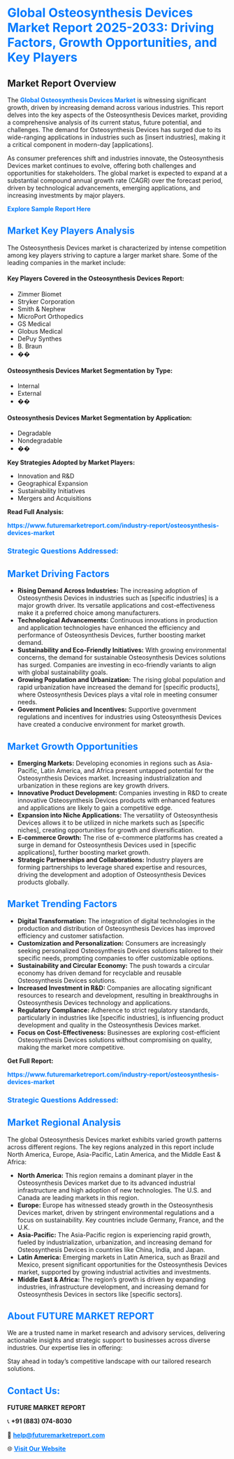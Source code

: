 <h1 style="color: #007BFF;">Global Osteosynthesis Devices Market Report 2025-2033: Driving Factors, Growth Opportunities, and Key Players</h1>

<section id="overview">
<h2>Market Report Overview</h2>
<p>The <a href="https://www.futuremarketreport.com/industry-report/osteosynthesis-devices-market" style="color: #007BFF; text-decoration: none;"><strong>Global Osteosynthesis Devices Market</strong></a> is witnessing significant growth, driven by increasing demand across various industries. This report delves into the key aspects of the Osteosynthesis Devices market, providing a comprehensive analysis of its current status, future potential, and challenges. The demand for Osteosynthesis Devices has surged due to its wide-ranging applications in industries such as [insert industries], making it a critical component in modern-day [applications].</p>
<p>As consumer preferences shift and industries innovate, the Osteosynthesis Devices market continues to evolve, offering both challenges and opportunities for stakeholders. The global market is expected to expand at a substantial compound annual growth rate (CAGR) over the forecast period, driven by technological advancements, emerging applications, and increasing investments by major players.</p>
</section>

<section id="overview">
<p><a href="https://www.futuremarketreport.com/request-sample/reportId=118735" style="color: #007BFF; text-decoration: none;"><strong>Explore Sample Report Here</strong></a></p>
</section>

<section id="key-players">
<h2 style="color: #007BFF;">Market Key Players Analysis</h2>
<p>The Osteosynthesis Devices market is characterized by intense competition among key players striving to capture a larger market share. Some of the leading companies in the market include:</p>
<h4>Key Players Covered in the Osteosynthesis Devices Report:</h4>
<ul><li>Zimmer Biomet</li><li>Stryker Corporation</li><li>Smith &amp; Nephew</li><li>MicroPort Orthopedics</li><li>GS Medical</li><li>Globus Medical</li><li>DePuy Synthes</li><li>B. Braun</li><li>��</li></ul>
<h4>Osteosynthesis Devices Market Segmentation by Type:</h4>
<ul><li>Internal</li><li>External</li><li>��</li></ul>

<h4>Osteosynthesis Devices Market Segmentation by Application:</h4>
<ul><li>Degradable</li><li>Nondegradable</li><li>��</li></ul>
<p><strong>Key Strategies Adopted by Market Players:</strong></p>
<ul>
<li>Innovation and R&D</li>
<li>Geographical Expansion</li>
<li>Sustainability Initiatives</li>
<li>Mergers and Acquisitions</li>
</ul>
</section>

<section>
<p><strong>Read Full Analysis: </strong></p><a href="https://www.futuremarketreport.com/industry-report/osteosynthesis-devices-market" style="color: #007BFF; text-decoration: none;"><strong>https://www.futuremarketreport.com/industry-report/osteosynthesis-devices-market</strong></a>
<h3 style="color: #007BFF;">Strategic Questions Addressed:</h3>
</section>

<section id="driving-factors">
<h2 style="color: #007BFF;">Market Driving Factors</h2>
<ul>
<li><strong>Rising Demand Across Industries:</strong> The increasing adoption of Osteosynthesis Devices in industries such as [specific industries] is a major growth driver. Its versatile applications and cost-effectiveness make it a preferred choice among manufacturers.</li>
<li><strong>Technological Advancements:</strong> Continuous innovations in production and application technologies have enhanced the efficiency and performance of Osteosynthesis Devices, further boosting market demand.</li>
<li><strong>Sustainability and Eco-Friendly Initiatives:</strong> With growing environmental concerns, the demand for sustainable Osteosynthesis Devices solutions has surged. Companies are investing in eco-friendly variants to align with global sustainability goals.</li>
<li><strong>Growing Population and Urbanization:</strong> The rising global population and rapid urbanization have increased the demand for [specific products], where Osteosynthesis Devices plays a vital role in meeting consumer needs.</li>
<li><strong>Government Policies and Incentives:</strong> Supportive government regulations and incentives for industries using Osteosynthesis Devices have created a conducive environment for market growth.</li>
</ul>
</section>

<section id="growth-opportunities">
<h2 style="color: #007BFF;">Market Growth Opportunities</h2>
<ul>
<li><strong>Emerging Markets:</strong> Developing economies in regions such as Asia-Pacific, Latin America, and Africa present untapped potential for the Osteosynthesis Devices market. Increasing industrialization and urbanization in these regions are key growth drivers.</li>
<li><strong>Innovative Product Development:</strong> Companies investing in R&D to create innovative Osteosynthesis Devices products with enhanced features and applications are likely to gain a competitive edge.</li>
<li><strong>Expansion into Niche Applications:</strong> The versatility of Osteosynthesis Devices allows it to be utilized in niche markets such as [specific niches], creating opportunities for growth and diversification.</li>
<li><strong>E-commerce Growth:</strong> The rise of e-commerce platforms has created a surge in demand for Osteosynthesis Devices used in [specific applications], further boosting market growth.</li>
<li><strong>Strategic Partnerships and Collaborations:</strong> Industry players are forming partnerships to leverage shared expertise and resources, driving the development and adoption of Osteosynthesis Devices products globally.</li>
</ul>
</section>

<section id="trending-factors">
<h2 style="color: #007BFF;">Market Trending Factors</h2>
<ul>
<li><strong>Digital Transformation:</strong> The integration of digital technologies in the production and distribution of Osteosynthesis Devices has improved efficiency and customer satisfaction.</li>
<li><strong>Customization and Personalization:</strong> Consumers are increasingly seeking personalized Osteosynthesis Devices solutions tailored to their specific needs, prompting companies to offer customizable options.</li>
<li><strong>Sustainability and Circular Economy:</strong> The push towards a circular economy has driven demand for recyclable and reusable Osteosynthesis Devices solutions.</li>
<li><strong>Increased Investment in R&D:</strong> Companies are allocating significant resources to research and development, resulting in breakthroughs in Osteosynthesis Devices technology and applications.</li>
<li><strong>Regulatory Compliance:</strong> Adherence to strict regulatory standards, particularly in industries like [specific industries], is influencing product development and quality in the Osteosynthesis Devices market.</li>
<li><strong>Focus on Cost-Effectiveness:</strong> Businesses are exploring cost-efficient Osteosynthesis Devices solutions without compromising on quality, making the market more competitive.</li>
</ul>
</section>

<section>
<p><strong>Get Full Report: </strong></p><a href="https://www.futuremarketreport.com/industry-report/osteosynthesis-devices-market" style="color: #007BFF; text-decoration: none;"><strong>https://www.futuremarketreport.com/industry-report/osteosynthesis-devices-market</strong></a>
<h3 style="color: #007BFF;">Strategic Questions Addressed:</h3>
</section>


<section id="regional-analysis">
<h2 style="color: #007BFF;">Market Regional Analysis</h2>
<p>The global Osteosynthesis Devices market exhibits varied growth patterns across different regions. The key regions analyzed in this report include North America, Europe, Asia-Pacific, Latin America, and the Middle East & Africa:</p>
<ul>
<li><strong>North America:</strong> This region remains a dominant player in the Osteosynthesis Devices market due to its advanced industrial infrastructure and high adoption of new technologies. The U.S. and Canada are leading markets in this region.</li>
<li><strong>Europe:</strong> Europe has witnessed steady growth in the Osteosynthesis Devices market, driven by stringent environmental regulations and a focus on sustainability. Key countries include Germany, France, and the U.K.</li>
<li><strong>Asia-Pacific:</strong> The Asia-Pacific region is experiencing rapid growth, fueled by industrialization, urbanization, and increasing demand for Osteosynthesis Devices in countries like China, India, and Japan.</li>
<li><strong>Latin America:</strong> Emerging markets in Latin America, such as Brazil and Mexico, present significant opportunities for the Osteosynthesis Devices market, supported by growing industrial activities and investments.</li>
<li><strong>Middle East & Africa:</strong> The region’s growth is driven by expanding industries, infrastructure development, and increasing demand for Osteosynthesis Devices in sectors like [specific sectors].</li>
</ul>
</section>

<footer>
<h2 style="color: #007BFF;">About FUTURE MARKET REPORT</h2>
<p>We are a trusted name in market research and advisory services, delivering actionable insights and strategic support to businesses across diverse industries. Our expertise lies in offering:</p>

<p>Stay ahead in today’s competitive landscape with our tailored research solutions.</p>

<h2 style="color: #007BFF;">Contact Us:</h2>
<p><strong>FUTURE MARKET REPORT</strong></p>
<p>📞 <strong>+91 (883) 074-8030</strong></p>
<p>📧 <strong><a href="mailto:help@futuremarketreport.com" style="color: #007BFF;">help@futuremarketreport.com</a></strong></p>
<p>🌐 <strong><a href="https://www.futuremarketreport.com/" style="color: #007BFF;">Visit Our Website</a></strong></p>
</footer>